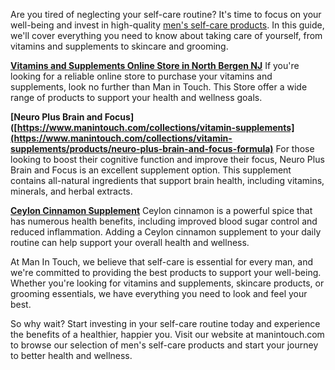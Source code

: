Are you tired of neglecting your self-care routine? It's time to focus on your well-being and invest in high-quality [men's self-care products](https://www.manintouch.com/). In this guide, we'll cover everything you need to know about taking care of yourself, from vitamins and supplements to skincare and grooming.

**[Vitamins and Supplements Online Store in North Bergen NJ](https://www.manintouch.com/collections/vitamin-supplements)**
If you're looking for a reliable online store to purchase your vitamins and supplements, look no further than Man in Touch. This Store offer a wide range of products to support your health and wellness goals.

**[Neuro Plus Brain and Focus]([https://www.manintouch.com/collections/vitamin-supplements](https://www.manintouch.com/collections/vitamin-supplements/products/neuro-plus-brain-and-focus-formula)**
For those looking to boost their cognitive function and improve their focus, Neuro Plus Brain and Focus is an excellent supplement option. This supplement contains all-natural ingredients that support brain health, including vitamins, minerals, and herbal extracts.

**[Ceylon Cinnamon Supplement](https://www.manintouch.com/collections/vitamin-supplements/products/ceylon-cinnamon)**
Ceylon cinnamon is a powerful spice that has numerous health benefits, including improved blood sugar control and reduced inflammation. Adding a Ceylon cinnamon supplement to your daily routine can help support your overall health and wellness.

At Man In Touch, we believe that self-care is essential for every man, and we're committed to providing the best products to support your well-being. Whether you're looking for vitamins and supplements, skincare products, or grooming essentials, we have everything you need to look and feel your best.

So why wait? Start investing in your self-care routine today and experience the benefits of a healthier, happier you. Visit our website at manintouch.com to browse our selection of men's self-care products and start your journey to better health and wellness.
